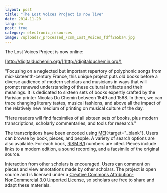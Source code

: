 ```yaml
---
layout: post
title: "The Lost Voices Project is now live"
date: 2014-11-20
lang: en
post: true
category: electronic_resources
image: /uploads/_processed_/csm_Lost_Voices_fdff2e5ba4.jpg
---
```



The Lost Voices Project is now online:

[http://digitalduchemin.org/](http://digitalduchemin.org/)

"Focusing on a neglected but important repertory of polyphonic songs from mid-sixteenth-century France, this unique project puts old books before a diverse audience of modern scholars and musicians in ways that will prompt renewed understanding of these cultural artifacts and their meanings. It is dedicated to sixteen sets of books expertly crafted by the Parisian printer Nicolas Du Chemin between 1549 and 1568. In them, we can trace changing literary tastes, musical fashions, and above all the impact of the relatively new medium of printing on musical culture of the day.

"Here readers will find facsimiles of all sixteen sets of books, plus modern transcriptions, scholarly commentaries, and tools for research."

The transcriptions have been encoded using [MEI](http://music-encoding.org/home){:target="_blank"}. Users can browse by book, pieces, and people. A variety of search options are also available. For each book, [RISM B/I](/publications.html#c2619 "Opens internal link in current window") numbers are cited. Pieces include links to a modern edition, a sound recording, and a facsimile of the original source.

Interaction from other scholars is encouraged. Users can comment on pieces and view annotations made by other scholars. The project is open source and is licensed under a [Creative Commons Attribution-NonCommercial 3.0 Unported License](http://creativecommons.org/licenses/by-nc/3.0/deed.en_US), so scholars are free to share and adapt these materials.



<script type="text/javascript">var switchTo5x=true;</script><script type="text/javascript" src="http://w.sharethis.com/button/buttons.js"></script><script type="text/javascript">stLight.options({publisher: "9b601438-1ce1-49d8-bfd7-9cff5df54c17", doNotHash: false, doNotCopy: false, hashAddressBar: false});</script>